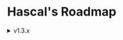 # Hascal's Roadmap 

<details>
<summary>v1.3.x</summary>

### Base
- functional programming methods
- signals
- null safety
- use `std::array` for fixed sized array instead of `std::vector`
- redesign logo
- js backend(`hascal2js`)
- static variables

### Language
- multi library import :
```
use http, random
```

- lambdas :
```
var mythread = thread(@(1000,true){
    print("hi")
})
```

- function decorators :
```
@static
function add(a:int,b:int) : int {
    return a + b
}
```

- `@extern_c` decorator defines a function or variable in an `extern "C"` block 

- dictionaries :
```
var names_age = dict(string,int,{
   "john" : 25,
   "nickolas" : 38
})

# or :
var foo = {
   "X" : 1,
   "Y" : 2
}
```

- namespace based library import
e.g:
`foo.has` :
```
function bar(): string {
    return "bar"
}
```

`main.has` :
```
use foo

function main () : int {
    print(foo.bar())
    return 0
}
```
### Standard Library
- `json`, `sqlite`, `thread` library
- `qt` wrapper

### Library Manager
- unistall library option

</details>

